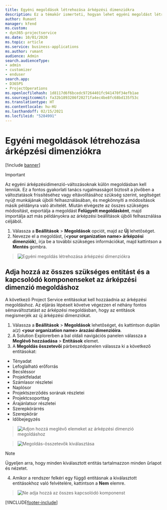 ```yaml
---
title: Egyéni megoldások létrehozása árképzési dimenziókra
description: Ez a témakör ismerteti, hogyan lehet egyéni megoldást létrehozni egyéni árképzési dimenziók létrehozásakor.
author: Rumant
manager: kfend
ms.custom:
- dyn365-projectservice
ms.date: 10/01/2020
ms.topic: article
ms.service: business-applications
ms.author: rumant
audience: Admin
search.audienceType:
- admin
- customizer
- enduser
search.app:
- D365PS
- ProjectOperations
ms.openlocfilehash: 1d8117d6f6bcedc97264401fc941470f34efb1ae
ms.sourcegitcommit: fa32b1893286f20271fa4ec4be8fc68bd135f53c
ms.translationtype: HT
ms.contentlocale: hu-HU
ms.lasthandoff: 02/15/2021
ms.locfileid: "5284991"
---
```

# <a name="create-custom-solutions-for-pricing-dimensions"></a>Egyéni megoldások létrehozása árképzési dimenziókra

[!include [banner](../includes/psa-now-project-operations.md)]

> [!IMPORTANT]
> Az egyéni árképzésidimenzió-változásoknak külön megoldásban kell lenniük. Ez a fontos gyakorlati tanács rugalmasságot biztosít a jövőben a változtatások frissítéséhez vagy eltávolításához szükség szerint, segítséget nyújt munkájának újbóli felhasználásában, és megkönnyíti a módosítások másik példányra való átvitelét. Miután elvégezte az összes szükséges módosítást, exportálja a megoldást **Felügyelt megoldásként**, majd importálja azt más példányokra az árképzési beállítások újbóli felhasználása céljából.

1. Válassza a **Beállítások** > **Megoldások** opciót, majd az **Új** lehetőséget. 
2. Nevezze el a megoldást, (**\<your organization name> árképzési dimenziók**), írja be a további szükséges információkat, majd kattintson a **Mentés** gombra.

> ![Egyéni megoldás létrehozása árképzési dimenziókra](media/Creation-of-custom-pricing-dimension-solution.PNG)
  
## <a name="add-all-required-entities-and-related-components-to-the-pricing-dimension-solution"></a>Adja hozzá az összes szükséges entitást és a kapcsolódó komponenseket az árképzési dimenzió megoldáshoz
A következő Project Service entitásokat kell hozzáadnia az árképzési megoldáshoz. Az eljárás lépéseit követve végezzen el néhány fontos sémaváltoztatást az árképzési megoldásban, hogy az entitások megismerjék az új árképzési dimenziókat.

1. Válassza a **Beállítások** > **Megoldások** lehetőséget, és kattintson duplán a(z) **\<your organization name> árazási dimenzióira**. 
2. A Solution Explorerben a bal oldali navigációs panelen válassza a **Meglévő hozzáadása** > **Entitások** elemet.
3. A **Megoldás összetevői** párbeszédpanelen válassza ki a következő entitásokat:

- Tényadat
- Lefoglalható erőforrás
- Becsléssor
- Projektfeladat
- Számlasor részletei
- Naplósor
- Projektszerződés sorának részletei
- Projektcsoporttag
- Árajánlatsor részletei
- Szerepkörárrés
- Szerepkörár 
- Időbejegyzés 

> ![Adjon hozzá meglévő elemeket az árképzési dimenzió megoldáshoz](media/Existing-entities-to-PD-solution.png)

> ![Megoldás-összetevők kiválasztása](media/Dimension-Components.png)

> [!NOTE]
> Ügyeljen arra, hogy minden kiválasztott entitás tartalmazzon minden űrlapot és nézetet.

4. Amikor a rendszer felkéri egy függő entitásnak a kiválasztott entitásokhoz való felvételére, kattintson a **Nem** elemre.

> ![Ne adja hozzá az összes kapcsolódó komponenst](media/Do-not-include-required.png)




[!INCLUDE[footer-include](../includes/footer-banner.md)]
